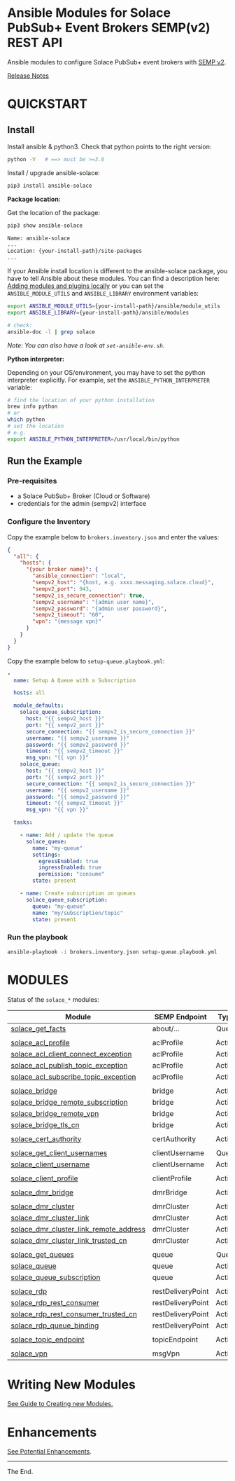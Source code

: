 # Ansible Modules for Solace PubSub+ Event Brokers SEMP(v2) REST API

Ansible modules to configure Solace PubSub+ event brokers with [SEMP v2](https://docs.solace.com/SEMP/Using-SEMP.htm).

[Release Notes](./ReleaseNotes.md)

# QUICKSTART

## Install

Install ansible & python3.
Check that python points to the right version:
````bash
python -V   # ==> must be >=3.6
````

Install / upgrade ansible-solace:
````bash
pip3 install ansible-solace
````

**Package location:**

Get the location of the package:
````bash
pip3 show ansible-solace

Name: ansible-solace
...
Location: {your-install-path}/site-packages
...
````
If your Ansible install location is different to the ansible-solace package, you have to tell Ansible about these modules.
You can find a description here: [Adding modules and plugins locally](https://docs.ansible.com/ansible/latest/dev_guide/developing_locally.html#adding-a-module-locally)
or you can set the `ANSIBLE_MODULE_UTILS` and `ANSIBLE_LIBRARY` environment variables:

```bash
export ANSIBLE_MODULE_UTILS={your-install-path}/ansible/module_utils
export ANSIBLE_LIBRARY={your-install-path}/ansible/modules

# check:
ansible-doc -l | grep solace

```

_Note: You can also have a look at `set-ansible-env.sh`._

**Python interpreter:**

Depending on your OS/environment, you may have to set the python interpreter explicitly.
For example, set the `ANSIBLE_PYTHON_INTERPRETER` variable:
````bash
# find the location of your python installation
brew info python
# or
which python
# set the location
# e.g.
export ANSIBLE_PYTHON_INTERPRETER=/usr/local/bin/python
````


## Run the Example

### Pre-requisites

* a Solace PubSub+ Broker (Cloud or Software)
* credentials for the admin (sempv2) interface

### Configure the Inventory

Copy the example below to `brokers.inventory.json` and enter the values:

````json
{
  "all": {
    "hosts": {
      "{your broker name}": {
        "ansible_connection": "local",
        "sempv2_host": "{host, e.g. xxxx.messaging.solace.cloud}",
        "sempv2_port": 943,
        "sempv2_is_secure_connection": true,
        "sempv2_username": "{admin user name}",
        "sempv2_password": "{admin user password}",
        "sempv2_timeout": "60",
        "vpn": "{message vpn}"
      }
    }
  }
}
````

Copy the example below to `setup-queue.playbook.yml`:

````yaml
-
  name: Setup A Queue with a Subscription

  hosts: all

  module_defaults:
    solace_queue_subscription:
      host: "{{ sempv2_host }}"
      port: "{{ sempv2_port }}"
      secure_connection: "{{ sempv2_is_secure_connection }}"
      username: "{{ sempv2_username }}"
      password: "{{ sempv2_password }}"
      timeout: "{{ sempv2_timeout }}"
      msg_vpn: "{{ vpn }}"
    solace_queue:
      host: "{{ sempv2_host }}"
      port: "{{ sempv2_port }}"
      secure_connection: "{{ sempv2_is_secure_connection }}"
      username: "{{ sempv2_username }}"
      password: "{{ sempv2_password }}"
      timeout: "{{ sempv2_timeout }}"
      msg_vpn: "{{ vpn }}"

  tasks:

    - name: Add / update the queue
      solace_queue:
        name: "my-queue"
        settings:
          egressEnabled: true
          ingressEnabled: true
          permission: "consume"
        state: present

    - name: Create subscription on queues
      solace_queue_subscription:
        queue: "my-queue"
        name: "my/subscription/topic"
        state: present

````
### Run the playbook

````bash
ansible-playbook -i brokers.inventory.json setup-queue.playbook.yml
````

# MODULES

Status of the `solace_*` modules:

| Module | SEMP Endpoint | Type | Status | Example |
| ------ | ------------- |:----:|:------:|:-------:|
| [solace_get_facts](lib/ansible/modules/network/solace/solace_get_facts.py) | about/... | Query | :sunny: | [:page_facing_up:](examples/solace_get_facts.playbook.yml) |
|  |  |  | | |
| [solace_acl_profile](lib/ansible/modules/network/solace/solace_acl_profile.py) | aclProfile | Action | :sunny: | [:page_facing_up:](examples/solace_acl_profile.playbook.playbook.yml) |
| [solace_acl_client_connect_exception](lib/ansible/modules/network/solace/solace_acl_client_connect_exception.py) | aclProfile | Action | :sunny: | [:page_facing_up:](examples/solace_acl_profile.playbook.yml) |
| [solace_acl_publish_topic_exception](lib/ansible/modules/network/solace/solace_acl_publish_topic_exception.py) | aclProfile | Action | :sunny: | [:page_facing_up:](examples/solace_acl_profile.playbook.yml) |
| [solace_acl_subscribe_topic_exception](lib/ansible/modules/network/solace/solace_acl_subscribe_topic_exception.py) | aclProfile | Action | :sunny: | [:page_facing_up:](examples/solace_acl_profile.playbook.yml) |
|   |   |   |   |   |
| [solace_bridge](lib/ansible/modules/network/solace/solace_bridge.py) | bridge | Action | :sunny: | [:page_facing_up:](examples/solace_bridge.yml)|
| [solace_bridge_remote_subscription](lib/ansible/modules/network/solace/solace_bridge_remote_subscription.py) | bridge | Action | :sunny: | [:page_facing_up:](examples/solace_bridge.yml)|
| [solace_bridge_remote_vpn](lib/ansible/modules/network/solace/solace_bridge_remote_vpn.py) | bridge | Action | :sunny: | [:page_facing_up:](examples/solace_bridge.yml)|
| [solace_bridge_tls_cn](lib/ansible/modules/network/solace/solace_bridge_tls_cn.py) | bridge | Action | :sunny: | [:page_facing_up:](examples/solace_bridge.yml)|
|   |   |   |   |   |
| [solace_cert_authority](lib/ansible/modules/network/solace/solace_cert_authority.py) | certAuthority | Action | :sunny: | [:page_facing_up:](examples/solace_cert_authority.yml) |
|   |   |   |   |   |
| [solace_get_client_usernames](lib/ansible/modules/network/solace/solace_get_client_usernames.py) | clientUsername | Query | :sunny: | [:page_facing_up:](test-test/solace_get_client_usernames/solace_get_client_usernames.playbook.yml) |
| [solace_client_username](lib/ansible/modules/network/solace/solace_client_username.py) | clientUsername | Action | :sunny: | [:page_facing_up:](examples/solace_client_username.yml) |
|   |   |   |   |   |
| [solace_client_profile](lib/ansible/modules/network/solace/solace_client_profile.py) | clientProfile | Action | :sunny: | |
|   |   |   |   |   |
| [solace_dmr_bridge](lib/ansible/modules/network/solace/solace_dmr_bridge.py) | dmrBridge | Action | :sunny: | [:page_facing_up:](examples/solace_dmr.yml) |
|   |   |   |   |   |
| [solace_dmr_cluster](lib/ansible/modules/network/solace/solace_dmr_cluster.py) | dmrCluster | Action | :sunny: | [:page_facing_up:](examples/solace_dmr_cluster.playbook.yml) |
| [solace_dmr_cluster_link](lib/ansible/modules/network/solace/solace_dmr_cluster_link.py) | dmrCluster | Action | :sunny: | [:page_facing_up:](examples/solace_dmr.playbook.yml) |
| [solace_dmr_cluster_link_remote_address](lib/ansible/modules/network/solace/solace_dmr_cluster_link_remote_address.py) | dmrCluster | Action | :sunny: | [:page_facing_up:](examples/solace_dmr.playbook.yml) |
| [solace_dmr_cluster_link_trusted_cn](lib/ansible/modules/network/solace/solace_dmr_cluster_link_trusted_cn.py) | dmrCluster | Action | :sunny: | [:page_facing_up:](examples/solace_dmr.playbook.yml) |
|   |   |   |   |   |
| [solace_get_queues](lib/ansible/modules/network/solace/solace_get_queues.py) | queue | Query | :sunny: | [:page_facing_up:](test-test/solace_get_queues/solace_get_queues.playbook.yml) |
| [solace_queue](lib/ansible/modules/network/solace/solace_queue.py) | queue | Action | :sunny: | [:page_facing_up:](examples/solace_queue.yml) [:page_facing_up:](examples/solace_queues_and_subscriptions.playbook.yml) |
| [solace_queue_subscription](lib/ansible/modules/network/solace/solace_queue_subscription.py) | queue | Action | :sunny: | [:page_facing_up:](examples/solace_queues_and_subscriptions.playbook.yml) |
|   |   |   |   |   |
| [solace_rdp](lib/ansible/modules/network/solace/solace_rdp.py) | restDeliveryPoint | Action | :sunny: | [:page_facing_up:](examples/solace_rdp.playbook.yml) |
| [solace_rdp_rest_consumer](lib/ansible/modules/network/solace/solace_rdp_rest_consumer.py) | restDeliveryPoint | Action | :sunny: | [:page_facing_up:](examples/solace_rdp.playbook.yml) |
| [solace_rdp_rest_consumer_trusted_cn](lib/ansible/modules/network/solace/solace_rdp_rest_consumer_trusted_cn.py) | restDeliveryPoint | Action | :sunny: |[:page_facing_up:](examples/solace_rdp.playbook.yml) |
| [solace_rdp_queue_binding](lib/ansible/modules/network/solace/solace_rdp_queue_binding.py) | restDeliveryPoint | Action | :sunny: | [:page_facing_up:](examples/solace_rdp.playbook.yml)|
|   |   |   |   |   |
| [solace_topic_endpoint](lib/ansible/modules/network/solace/solace_topic_endpoint.py) | topicEndpoint | Action | :sunny: | |
|   |   |   |   |   |
| [solace_vpn](lib/ansible/modules/network/solace/solace_vpn.py) | msgVpn | Action | :sunny: | [:page_facing_up:](examples/solace_vpn.yml) |

# Writing New Modules

[See Guide to Creating new Modules.](./GuideCreateModule.md)

# Enhancements

[See Potential Enhancements](./Enhancements.md).

---
The End.
